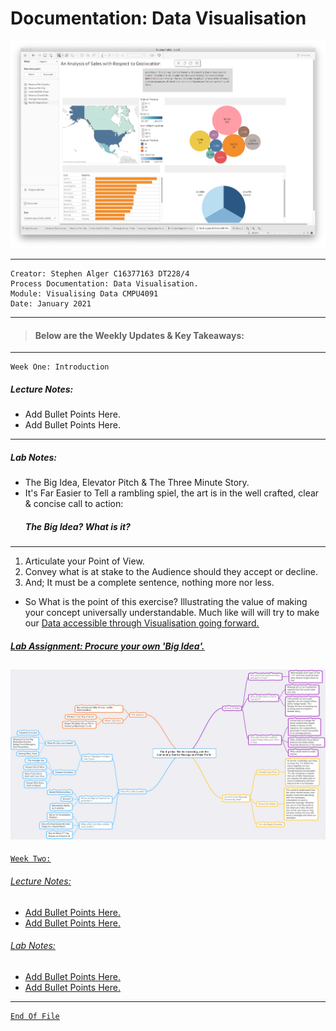 # Documentation: Data Visualisation

![alt text](https://github.com/Stephen2697/VisualisingData/blob/main/DataVisualisation.png "Data Visualisation")

---
    Creator: Stephen Alger C16377163 DT228/4
    Process Documentation: Data Visualisation.
    Module: Visualising Data CMPU4091
    Date: January 2021
 

---
> #### Below are the Weekly Updates & Key Takeaways:
---

    Week One: Introduction
##### Lecture Notes: 
- Add Bullet Points Here.
- Add Bullet Points Here.
---
##### Lab Notes:
* The Big Idea, Elevator Pitch & The Three Minute Story.
* It's Far Easier to Tell a rambling spiel, the art is in the well crafted, clear & concise call to action:
  ##### The Big Idea? What is it?
---
  1. Articulate your Point of View.
  2. Convey what is at stake to the Audience should they accept or decline.
  3. And; It must be a complete sentence, nothing more nor less.
- So What is the point of this exercise? Illustrating the value of making your concept universally understandable. Much like will will try to make our <u>Data<u/> accessible through <u>Visualisation<u/> going forward.

##### Lab Assignment: Procure your own 'Big Idea'.
![alt text](https://github.com/Stephen2697/VisualisingData/blob/main/WeekOne/Lab%20Work%20Complete/The%20Big%20Idea%20MindMap.png "My Big Idea")
---

    Week Two:
###### Lecture Notes: 
- Add Bullet Points Here.
- Add Bullet Points Here.

###### Lab Notes:
- Add Bullet Points Here.
- Add Bullet Points Here.

---

    End Of File
